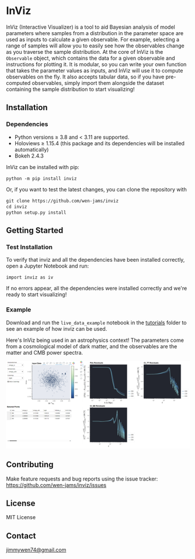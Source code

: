 # InViz

InViz (Interactive Visualizer) is a tool to aid Bayesian analysis of model parameters where samples from a distribution in the parameter space are used as inputs to calculate a given observable. For example, selecting a range of samples will allow you to easily see how the observables change as you traverse the sample distribution. At the core of InViz is the `Observable` object, which contains the data for a given observable and instructions for plotting it. It is modular, so you can write your own function that takes the parameter values as inputs, and InViz will use it to compute observables on the fly. It also accepts tabular data, so if you have pre-computed observables, simply import them alongside the dataset containing the sample distribution to start visualizing!

## Installation

### Dependencies

- Python versions $\geq$ 3.8 and $<$ 3.11 are supported.
- Holoviews $\geq$ 1.15.4 (this package and its dependencies will be installed automatically)
- Bokeh 2.4.3

InViz can be installed with pip:

    python -m pip install inviz

Or, if you want to test the latest changes, you can clone the repository with

    git clone https://github.com/wen-jams/inviz
    cd inviz
    python setup.py install

## Getting Started

### Test Installation

To verify that inviz and all the dependencies have been installed correctly, open a Jupyter Notebook and run:

    import inviz as iv

If no errors appear, all the dependencies were installed correctly and we're ready to start visualizing!

### Example

Download and run the `live_data_example` notebook in the [tutorials](tutorials) folder to see an example of how inviz can be used.

Here's InViz being used in an astrophysics context! The parameters come from a cosmological model of dark matter, and the observables are the matter and CMB power spectra.

![example output](images/example3.png)

## Contributing

Make feature requests and bug reports using the issue tracker: <https://github.com/wen-jams/inviz/issues>

## License

MIT License

## Contact

<jimmywen74@gmail.com>
